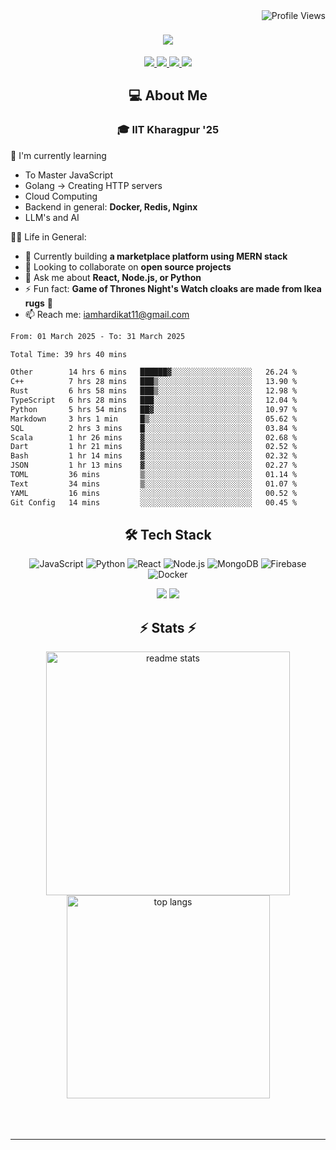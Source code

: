 <img align="right" src="https://komarev.com/ghpvc/?username=hs094&color=blue" alt="Profile Views" />

<h1 align="center">
  <img src="https://readme-typing-svg.herokuapp.com?font=Righteous&size=35&duration=4000&color=2AA889&center=true&vCenter=true&width=500&lines=Hi+There!+👋;I'm+Hardik+Soni+💻;" />
</h1>
<div align="center"> 
  <a href="mailto:iamhardikat11@gmail.com">
    <img src="https://img.shields.io/badge/Gmail-333333?style=for-the-badge&logo=gmail&logoColor=red" />
  </a>
  <a href="https://www.linkedin.com/in/hardik-soni-498271141/" target="_blank">
    <img src="https://img.shields.io/badge/LinkedIn-0077B5?style=for-the-badge&logo=linkedin&logoColor=white" target="_blank" />
  </a>
  <a href="https://hs094-portfolio.netlify.app/" target="_blank">
     <img src="https://img.shields.io/badge/Portfolio-FF5722?style=for-the-badge&logo=todoist&logoColor=white" target="_blank" /> 
  </a>
  <a href="https://www.instagram.com/hardik.s.094/" target="_blank"> 
    <img src="https://img.shields.io/badge/Instagram-E4405F?style=for-the-badge&logo=instagram&logoColor=white)" target="_blank" />
  </a>
</div>

<h2 align="center"> 💻 About Me</h2>
<h3 align="center">🎓 IIT Kharagpur '25</h3>

🌱 I'm currently learning
- To Master JavaScript
- Golang -> Creating HTTP servers
- Cloud Computing
- Backend in general: **Docker, Redis, Nginx**
- LLM's and AI

👍🏻 Life in General:
- 🔭 Currently building **a marketplace platform using MERN stack**
- 👯 Looking to collaborate on **open source projects**
- 💬 Ask me about **React, Node.js, or Python**
- ⚡ Fun fact: **Game of Thrones Night's Watch cloaks are made from Ikea rugs** 🧥
- 📫 Reach me: [iamhardikat11@gmail.com](mailto:iamhardikat11@gmail.com)

<!--START_SECTION:waka-->

```txt
From: 01 March 2025 - To: 31 March 2025

Total Time: 39 hrs 40 mins

Other        14 hrs 6 mins   ██████▓░░░░░░░░░░░░░░░░░░   26.24 %
C++          7 hrs 28 mins   ███▒░░░░░░░░░░░░░░░░░░░░░   13.90 %
Rust         6 hrs 58 mins   ███▒░░░░░░░░░░░░░░░░░░░░░   12.98 %
TypeScript   6 hrs 28 mins   ███░░░░░░░░░░░░░░░░░░░░░░   12.04 %
Python       5 hrs 54 mins   ██▓░░░░░░░░░░░░░░░░░░░░░░   10.97 %
Markdown     3 hrs 1 min     █▒░░░░░░░░░░░░░░░░░░░░░░░   05.62 %
SQL          2 hrs 3 mins    █░░░░░░░░░░░░░░░░░░░░░░░░   03.84 %
Scala        1 hr 26 mins    ▓░░░░░░░░░░░░░░░░░░░░░░░░   02.68 %
Dart         1 hr 21 mins    ▓░░░░░░░░░░░░░░░░░░░░░░░░   02.52 %
Bash         1 hr 14 mins    ▓░░░░░░░░░░░░░░░░░░░░░░░░   02.32 %
JSON         1 hr 13 mins    ▓░░░░░░░░░░░░░░░░░░░░░░░░   02.27 %
TOML         36 mins         ▒░░░░░░░░░░░░░░░░░░░░░░░░   01.14 %
Text         34 mins         ▒░░░░░░░░░░░░░░░░░░░░░░░░   01.07 %
YAML         16 mins         ░░░░░░░░░░░░░░░░░░░░░░░░░   00.52 %
Git Config   14 mins         ░░░░░░░░░░░░░░░░░░░░░░░░░   00.45 %
```

<!--END_SECTION:waka-->

<h2 align="center">🛠 Tech Stack</h2> 

<div align="center">
  
  ![JavaScript](https://img.shields.io/badge/-JavaScript-F7DF1E?style=flat-square&logo=javascript&logoColor=black)
  ![Python](https://img.shields.io/badge/-Python-3776AB?style=flat-square&logo=python&logoColor=white)
  ![React](https://img.shields.io/badge/-React-61DAFB?style=flat-square&logo=react&logoColor=black)
  ![Node.js](https://img.shields.io/badge/-Node.js-339933?style=flat-square&logo=node.js&logoColor=white)
  ![MongoDB](https://img.shields.io/badge/-MongoDB-47A248?style=flat-square&logo=mongodb&logoColor=white)
  ![Firebase](https://img.shields.io/badge/-Firebase-FFCA28?style=flat-square&logo=firebase&logoColor=black)
  ![Docker](https://img.shields.io/badge/-Docker-2496ED?style=flat-square&logo=docker&logoColor=white)
  
  <img src="https://skillicons.dev/icons?i=react,bootstrap,mui,html,css,vscode,github,figma,tailwind,git,r" />
  <img src="https://skillicons.dev/icons?i=nodejs,python,javascript,typescript,express,firebase,mongodb,c,java,nextjs,mysql,flask" /><br>
</div>

<h2 align="center">⚡ Stats ⚡</h2>

<div align="center">
  <img width=390 src="https://github-readme-stats-salesp07.vercel.app/api?username=hs094&count_private=true&show_icons=true&theme=react&rank_icon=github&border_radius=10" alt="readme stats" />
  <br/>
  <img width=325 align="center" src="https://github-readme-stats-salesp07.vercel.app/api/top-langs/?username=hs094&hide=HTML&langs_count=8&layout=compact&theme=react&border_radius=10&size_weight=0.5&count_weight=0.5&exclude_repo=github-readme-stats" alt="top langs" />
</div>
<br>
<br/><br/>
<hr/>
<br/>
